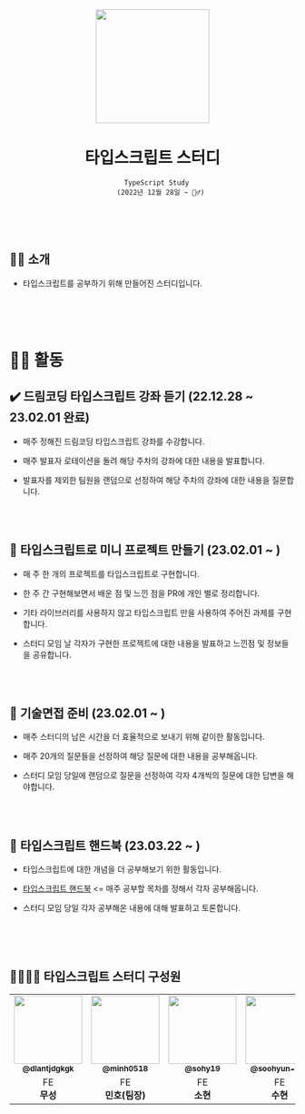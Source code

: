 <div align='center'>
  <img src="https://user-images.githubusercontent.com/81623931/219063944-5e242c12-2505-4ce9-b157-9d393671ac99.png" width="200" height="200" />
</div>
<div align='center'>
    <h1>타입스크립트 스터디</h1>

```
  TypeScript Study
    (2022년 12월 28일 ~ 🏃‍♂️)
```
</div>
 <br><br><br>

## 💁‍♂️ 소개

- 타입스크립트를 공부하기 위해 만들어진 스터디입니다.


  <br><br><br>


# 👨‍💻 활동

## ✔️ 드림코딩 타입스크립트 강좌 듣기 (22.12.28 ~ 23.02.01 완료)

- 매주 정해진 드림코딩 타입스크립트 강좌를 수강합니다.

- 매주 발표자 로테이션을 돌려 해당 주차의 강좌에 대한 내용을 발표합니다.

- 발표자를 제외한 팀원을 랜덤으로 선정하여 해당 주차의 강좌에 대한 내용을 질문합니다.

<br><br>

## 📍 타입스크립트로 미니 프로젝트 만들기 (23.02.01 ~ )

- 매 주 한 개의 프로젝트를 타입스크립트로 구현합니다.

- 한 주 간 구현해보면서 배운 점 및 느낀 점을 PR에 개인 별로 정리합니다.

- 기타 라이브러리를 사용하지 않고 타입스크립트 만을 사용하여 주어진 과제를 구현합니다.

- 스터디 모임 날 각자가 구현한 프로젝트에 대한 내용을 발표하고 느낀점 및 정보들을 공유합니다.

<br><br>

## 📍 기술면접 준비 (23.02.01 ~ )

- 매주 스터디의 남은 시간을 더 효율적으로 보내기 위해 같이한 활동입니다.

- 매주 20개의 질문들을 선정하여 해당 질문에 대한 내용을 공부해옵니다.

- 스터디 모임 당일에 랜덤으로 질문을 선정하여 각자 4개씩의 질문에 대한 답변을 해야합니다.

<br><br>

## 📍 타입스크립트 핸드북 (23.03.22 ~ )

- 타입스크립트에 대한 개념을 더 공부해보기 위한 활동입니다.

- [타입스크립트 핸드북](https://typescript-kr.github.io/) <= 매주 공부할 목차를 정해서 각자 공부해옵니다.

- 스터디 모임 당일 각자 공부해온 내용에 대해 발표하고 토론합니다.

  <br><br><br>

## 👨‍👩‍👧‍👦 타입스크립트 스터디 구성원

<table>
  <tbody>
    <tr>
        <td align="center"><a href="https://github.com/dlantjdgkgk"><img src="https://avatars.githubusercontent.com/u/79708688?v=4" width="120px;"  ><br /><sub><a href="https://github.com/dlantjdgkgk"><sub><b>@dlantjdgkgk</b></sub></a><br/></td>
      <td align="center"><a href="https://github.com/minh0518"><img src="https://avatars.githubusercontent.com/u/78631876?v=4" width="120px;" alt=""/><br /><sub><b>@minh0518</b></sub></a><br/></td>
                <td align="center"><a href="https://github.com/sohy19"><img src="https://avatars.githubusercontent.com/u/88651937?v=4" width="120px;" alt=""/><br /><sub><b>@sohy19</b></sub></a><br/></td>
      <td align="center"><a href="https://github.com/oohyun-dev"><img src="https://avatars.githubusercontent.com/u/81623931?v=4" width="120px;" alt=""/><br /><sub><b>@soohyun-dev</b></sub></a><br/></td>
        <td align="center"><a href="https://github.com/leehyewon0531"><img src="https://avatars.githubusercontent.com/u/50830078?v=4" width="120px;" alt=""/><br /><sub><b>@leehyewon0531</b></sub></a><br/></td>
            <td align="center"><a href="https://github.com/Collection50"><img src="https://avatars.githubusercontent.com/u/86355699?v=4" width="120px;" alt=""/><br /><sub><b>@Collection50</b></sub></a><br/></td>
    </tr>
    <tr>
        <td align="center">FE <br/><span style="font-weight : bold">무성</span></td>
        <td align="center" >FE <br/><span style="font-weight : bold">민호(팀장)</span></td>
        <td align ="center"> FE <br/> <span style="font-weight : bold">소현</span></td>
        <td align="center">FE <br/> <span style="font-weight : bold">수현</span></td>
        <td align="center" >FE <br/> <span style="font-weight : bold">혜원</span></td>  
        <td align="center" >FE <br/> <span style="font-weight : bold">성민</span></td>  
    </tr>
    </tbody>
</table>


